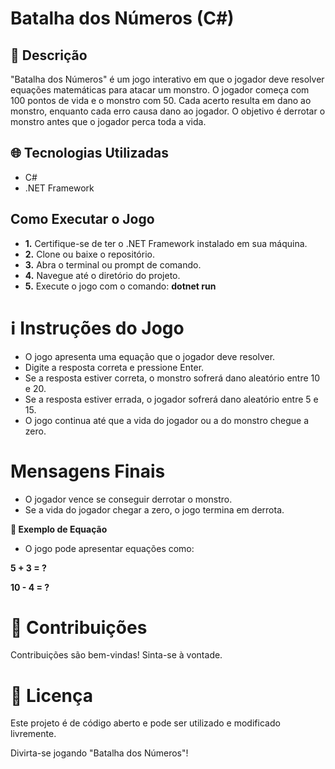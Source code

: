 # Batalha dos Números (C#)

## 📇 Descrição
"Batalha dos Números" é um jogo interativo em que o jogador deve resolver equações matemáticas para atacar um monstro. O jogador começa com 100 pontos de vida e o monstro com 50. Cada acerto resulta em dano ao monstro, enquanto cada erro causa dano ao jogador. O objetivo é derrotar o monstro antes que o jogador perca toda a vida.

## 🌐 Tecnologias Utilizadas
- C# 
- .NET Framework

## Como Executar o Jogo

* **1.** Certifique-se de ter o .NET Framework instalado em sua máquina.
* **2.** Clone ou baixe o repositório.
* **3.** Abra o terminal ou prompt de comando.
* **4.** Navegue até o diretório do projeto.
* **5.** Execute o jogo com o comando: **dotnet run**

# ℹ️ Instruções do Jogo

* O jogo apresenta uma equação que o jogador deve resolver.
* Digite a resposta correta e pressione Enter.
* Se a resposta estiver correta, o monstro sofrerá dano aleatório entre 10 e 20.
* Se a resposta estiver errada, o jogador sofrerá dano aleatório entre 5 e 15.
* O jogo continua até que a vida do jogador ou a do monstro chegue a zero.

# Mensagens Finais
* O jogador vence se conseguir derrotar o monstro.
* Se a vida do jogador chegar a zero, o jogo termina em derrota.

**📌 Exemplo de Equação**
* O jogo pode apresentar equações como:

 
**5 + 3 = ?**

 **10 - 4 = ?**

# 📌 Contribuições
Contribuições são bem-vindas! Sinta-se à vontade.

# 📌 Licença
Este projeto é de código aberto e pode ser utilizado e modificado livremente.

Divirta-se jogando "Batalha dos Números"!
